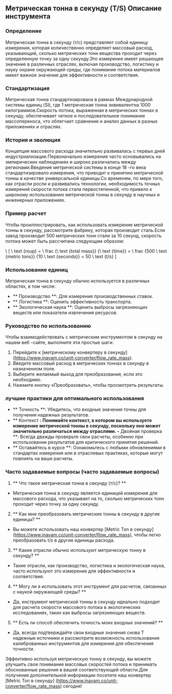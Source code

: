 ## Метрическая тонна в секунду (T/S) Описание инструмента

### Определение
Метрическая тонна в секунду (т/с) представляет собой единицу измерения, которая количественно определяет массовый расход, указывающий, сколько метрических тонн вещества проходит через определенную точку за одну секунду.Это измерение имеет решающее значение в различных отраслях, включая производство, логистику и науку охране окружающей среды, где понимание потока материалов имеет важное значение для эффективности и соответствия.

### Стандартизация
Метрическая тонна стандартизирована в рамках Международной системы единиц (SI), где 1 метрическая тонна эквивалентна 1000 килограммов.Скорость потока, выраженная в метрических тоннах в секунду, обеспечивает четкое и последовательное понимание массопереноса, что облегчает сравнение и анализ данных в разных приложениях и отраслях.

### История и эволюция
Концепция массового расхода значительно развивалась с первых дней индустриализации.Первоначально измерения часто основывались на эмпирических наблюдениях и широко различались между регионами.Введение метрической системы в конце 18 -го века стандартизировало измерения, что приводит к принятию метрической тонны в качестве универсальной единицы.Со временем, по мере того, как отрасли росли и развивались технологии, необходимость точных измерений скорости потока стала первостепенной, что привело к широкому использованию метрической тонны в секунду в научных и инженерных приложениях.

### Пример расчет
Чтобы проиллюстрировать, как использовать измерение метрической тонны в секунду, рассмотрите фабрику, которая производит сталь.Если завод производит 500 метрических тонн стали за 10 секунд, скорость потока может быть рассчитана следующим образом:

\ [
\ text {roup} = \ frac {\ text {total mass}} {\ text {time}} = \ frac {500 \ text {metric tons}} {10 \ text {seconds}} = 50 \ text {t/s}
\]

### Использование единиц
Метрическая тонна в секунду обычно используется в различных областях, в том числе:
- ** Производство **: Для измерения производственных ставок.
- ** Логистика **: Оценить эффективность транспорта.
- ** Экологическая наука **: Оценить выбросы загрязняющих веществ или показатели извлечения ресурсов.

### Руководство по использованию
Чтобы взаимодействовать с метрическим инструментом в секунду на нашем веб -сайте, выполните эти простые шаги:
1. Перейдите к [метрическому конвертеру в секунду] (https://www.inayam.co/unit-converter/flow_rate_mass).
2. Введите массовый расход в метрических тоннах в секунду в назначенном поле.
3. Выберите желаемый выход для преобразования, если это необходимо.
4. Нажмите кнопку «Преобразовать», чтобы просмотреть результаты.

### лучшие практики для оптимального использования
- ** Точность **: Убедитесь, что входные значения точны для получения надежных результатов.
- ** Контекст **: Понимайте контекст, в котором вы используете измерение метрической тонны в секунду, поскольку оно может значительно различаться между отраслями.
-** Двойная проверка **: Всегда дважды проверьте свои расчеты, особенно при использовании результатов для критического принятия решений.
- ** Оставайтесь в курсе **: Ознакомьтесь с любыми обновлениями в стандартах измерения или в отраслевых практиках, которые могут повлиять на ваши расчеты.

### Часто задаваемые вопросы (часто задаваемые вопросы)

1. ** Что такое метрическая тонна в секунду (т/с)? **
- Метрическая тонна в секунду является единицей измерения для массового расхода, что указывает на то, сколько метрических тонн проходит через точку за одну секунду.

2. ** Как мне преобразовать метрические тонны в секунду в другие единицы? **
- Вы можете использовать наш конвертер [Metric Ton в секунду] (https://www.inayam.co/unit-converter/flow_rate_mass), чтобы легко преобразовать t/s в другие единицы расхода.

3. ** Какие отрасли обычно используют метрическую тонну в секунду? **
- Такие отрасли, как производство, логистика и экологическая наука, часто используют это измерение для эффективности и соответствия.

4. ** Могу ли я использовать этот инструмент для расчетов, связанных с наукой окружающей среды? **
- Да, инструмент метрической тонны в секунду идеально подходит для расчета скорости массового потока в экологических исследованиях, таких как выбросы загрязняющих веществ.

5. ** Есть ли способ обеспечить точность моих входных значений? **
- Да, всегда подтверждайте свои входные значения снова T надежные источники и рассмотрите возможность использования калиброванных инструментов для измерения для обеспечения точности.

Эффективно используя метрическую тонну в секунду, вы можете улучшить свое понимание массовых скоростей потока и принимать обоснованные решения в вашей соответствующей области.Для получения дополнительной информации посетите наш конвертер [Metric Ton в секунду] (https://www.inayam.co/unit-converter/flow_rate_mass) сегодня!